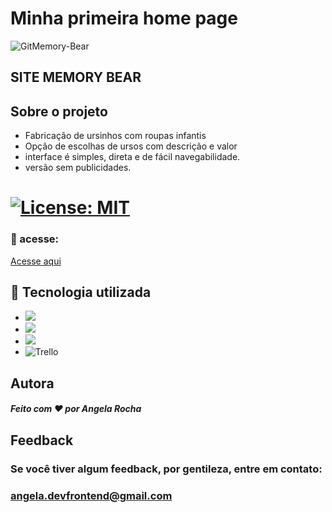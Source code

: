 # Minha primeira home page

![GitMemory-Bear](https://user-images.githubusercontent.com/124155078/221212370-fa1055ee-a303-4191-97d7-9400be997436.gif)



## SITE MEMORY BEAR 

## Sobre o projeto


- Fabricação de ursinhos com roupas infantis
- Opção de escolhas de ursos com descrição e valor
- interface é simples, direta e de fácil navegabilidade.
- versão sem publicidades.


# [![License: MIT](https://img.shields.io/badge/License-MIT-greem.svg)](https://opensource.org/licenses/MIT)

### 🚀 acesse:

[Acesse aqui](https://angela-rocha.github.io/Site_memorybear/)


## 🔧 Tecnologia utilizada
* ![](https://img.shields.io/badge/Visual_Studio_Code-0078D4?style=for-the-badge&logo=visual%20studio%20code&logoColor=white)
* ![](https://img.shields.io/badge/HTML5-E34F26?style=for-the-badge&logo=html5&logoColor=white)
* ![](https://img.shields.io/badge/CSS3-1572B6?style=for-the-badge&logo=css3&logoColor=white)
* ![Trello](https://img.shields.io/badge/Trello-%23026AA7.svg?style=for-the-badge&logo=Trello&logoColor=white)
 

## Autora

##### Feito com ❤ por Angela Rocha 

## Feedback

### Se você tiver algum feedback, por gentileza, entre em contato: 

### angela.devfrontend@gmail.com




